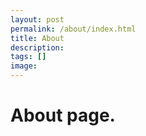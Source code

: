 ```yaml
---
layout: post
permalink: /about/index.html
title: About
description:
tags: []
image:
---
```


# About page.
